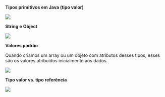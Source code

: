 **Tipos primitivos em Java (tipo valor)**

![](https://github.com/gabrielcristhie/Estudos/blob/main/Backend/Java/Java%20Completo%20Programação%20Orientada%20a%20Objetos%20%2B%20Projetos/Imagens/tipos_primitivos.png)

**String e Object**

![](https://github.com/gabrielcristhie/Estudos/blob/main/Backend/Java/Java%20Completo%20Programação%20Orientada%20a%20Objetos%20%2B%20Projetos/Imagens/tipos_primitivos_2.png)


**Valores padrão**

Quando criamos um array ou um objeto com atributos desses tipos, esses são os valores atribuídos inicialmente aos dados.

![](https://github.com/gabrielcristhie/Estudos/blob/main/Backend/Java/Java%20Completo%20Programação%20Orientada%20a%20Objetos%20%2B%20Projetos/Imagens/tipos_primitivos_3.png)

**Tipo valor vs. tipo referência**

![](https://github.com/gabrielcristhie/Estudos/blob/main/Backend/Java/Java%20Completo%20Programação%20Orientada%20a%20Objetos%20%2B%20Projetos/Imagens/tipos_primitivos_4.png)
